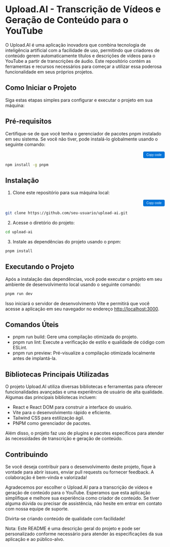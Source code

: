 # Upload.AI - Transcrição de Vídeos e Geração de Conteúdo para o YouTube #

O Upload.AI é uma aplicação inovadora que combina tecnologia de inteligência artificial com a facilidade de uso, permitindo que criadores de conteúdo gerem automaticamente títulos e descrições de vídeos para o YouTube a partir de transcrições de áudio. Este repositório contém as ferramentas e recursos necessários para começar a utilizar essa poderosa funcionalidade em seus próprios projetos.

## Como Iniciar o Projeto ##

Siga estas etapas simples para configurar e executar o projeto em sua máquina:

## Pré-requisitos ##

Certifique-se de que você tenha o gerenciador de pacotes pnpm instalado em seu sistema. Se você não tiver, pode instalá-lo globalmente usando o seguinte comando:

<div class="copy-code-button">
  <button onclick="copyCode('npm install -g pnpm')">Copy code</button>
</div>

```bash
npm install -g pnpm
```

## Instalação ##

1. Clone este repositório para sua máquina local:

<div class="copy-code-button">
  <button onclick="copyCode('git clone https://github.com/seu-usuario/upload-ai.git')">Copy code</button>
</div>

```bash
git clone https://github.com/seu-usuario/upload-ai.git
```

2. Acesse o diretório do projeto:

```bash
cd upload-ai
```

3. Instale as dependências do projeto usando o pnpm:

```bash
pnpm install
```

## Executando o Projeto ##

Após a instalação das dependências, você pode executar o projeto em seu ambiente de desenvolvimento local usando o seguinte comando:

```bash
pnpm run dev
```

Isso iniciará o servidor de desenvolvimento Vite e permitirá que você acesse a aplicação em seu navegador no endereço <http://localhost:3000>.

## Comandos Úteis ##

- pnpm run build: Gere uma compilação otimizada do projeto.
- pnpm run lint: Execute a verificação de estilo e qualidade de código com ESLint.
- pnpm run preview: Pré-visualize a compilação otimizada localmente antes de implantá-la.
  
## Bibliotecas Principais Utilizadas ##

O projeto Upload.AI utiliza diversas bibliotecas e ferramentas para oferecer funcionalidades avançadas e uma experiência de usuário de alta qualidade. Algumas das principais bibliotecas incluem:

- React e React DOM para construir a interface do usuário.
- Vite para o desenvolvimento rápido e eficiente.
- Tailwind CSS para estilização ágil.
- PNPM como gerenciador de pacotes.

Além disso, o projeto faz uso de plugins e pacotes específicos para atender às necessidades de transcrição e geração de conteúdo.

## Contribuindo ##

Se você deseja contribuir para o desenvolvimento deste projeto, fique à vontade para abrir issues, enviar pull requests ou fornecer feedback. A colaboração é bem-vinda e valorizada!

Agradecemos por escolher o Upload.AI para a transcrição de vídeos e geração de conteúdo para o YouTube. Esperamos que esta aplicação simplifique e melhore sua experiência como criador de conteúdo. Se tiver alguma dúvida ou precisar de assistência, não hesite em entrar em contato com nossa equipe de suporte.

Divirta-se criando conteúdo de qualidade com facilidade!

Nota: Este README é uma descrição geral do projeto e pode ser personalizado conforme necessário para atender às especificações da sua aplicação e ao público-alvo.

<script>
  function copyCode(elementId) {
    const codeElement = document.getElementById(elementId);
    const textArea = document.createElement("textarea");
    textArea.value = codeElement.textContent;
    document.body.appendChild(textArea);
    textArea.select();
    document.execCommand("copy");
    document.body.removeChild(textArea);
    alert("Código copiado com sucesso!");
  }
</script>

<style>
  .copy-code-button {
    width: 100%;
    text-align: right;
    display: inline-block;
    position: relative;
  }

  button {
    background-color: #0074d9;
    border-radius: 4px;
    font-size: 10px;
    color: #fff;
    border: none;
    padding: 5px 10px;
    cursor: pointer;
  }
</style>
